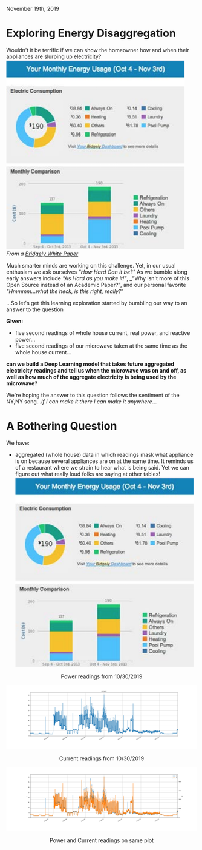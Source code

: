November 19th, 2019

# Exploring Energy Disaggregation
Wouldn't it be terrific if we can show the homeowner how and when their appliances are slurping up electricity?  
![Bridgely Energy Disaggregation](../images/DataAnalysis/BridgelyApplianceDissagregation.png)
_From a [Bridgely White Paper](https://www.bidgely.com/wp-content/uploads/2016/04/White_Paper_Savings__Engagement_v2_Case_Study.pdf)_

Much smarter minds are working on this challenge.  Yet, in our usual enthusiam we ask ourselves _"How Hard Can it be?"_ As we bumble along early answers include _"As Hard as you make it!"_, _"Why isn't more of this Open Source instead of an Academic Paper?", and our personal favorite _"Hmmmm...what the heck, is this right, really?_"

...So let's get this learning exploration started by bumbling our way to an answer to the question
  
__Given:__
- five second readings of whole house current, real power, and reactive power...
- five second readings of our microwave taken at the same time as the whole house current...

__can we build a Deep Learning model that takes future aggregated electricity readings and tell us when the microwave was on and off, as well as how much of the aggregate electricity is being used by the microwave?__

We're hoping the answer to this question follows the sentiment of the NY,NY song..._if I can make it there I can make it anywhere_...
# A Bothering Question
We have:
- aggregated (whole house) data in which readings mask what appliance is on because several appliances are on at the same time. It reminds us of a restaurant where we strain to hear what is being said.  Yet we can figure out what really loud folks are saying at other tables!  
![power readings for 10/20/2019](../images/DataAnalysis/BridgelyApplianceDissagregation.png)  
  
<p align="center">Power readings from 10/30/2019</p> 
  
![current readings for 10/20/2019](../images/DataAnalysis/current_10_30_2019.png)  
  
<p align="center">Current readings from 10/30/2019</p>  

![powercurrent readings for 10/20/2019](../images/DataAnalysis/power_and_current_10_30_2019.png)    
  
<p align="center">Power and Current readings on same plot</p>



